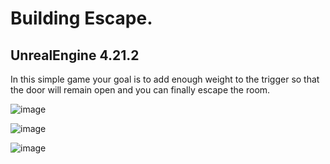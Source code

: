 # Building Escape.  

## UnrealEngine 4.21.2

In this simple game your goal is to add enough weight to the trigger so that the door will remain open and you can finally escape the room.

![image](https://user-images.githubusercontent.com/1228838/53373432-702ac300-3923-11e9-982d-621f37408c41.png)

![image](https://user-images.githubusercontent.com/1228838/53373463-82a4fc80-3923-11e9-9ac7-e56a1443573e.png)

![image](https://user-images.githubusercontent.com/1228838/53373487-9e100780-3923-11e9-8713-2546c14f4efb.png)
